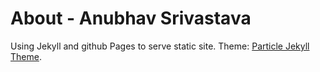 # About - Anubhav Srivastava

Using Jekyll and github Pages to serve static site.
Theme:  [Particle Jekyll Theme](https://github.com/nrandecker/particle).
